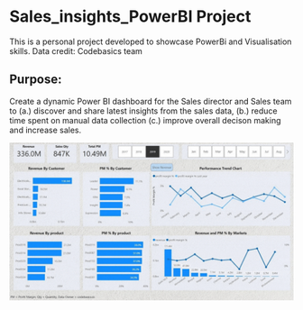 # Sales_insights_PowerBI Project
This is a personal project developed to showcase PowerBi and Visualisation skills. Data credit: Codebasics team 

## Purpose: 
Create a dynamic Power BI dashboard for the Sales director and Sales team to 
(a.) discover and share latest insights from the sales data, 
(b.) reduce time spent on manual data collection 
(c.) improve overall decison making and increase sales.

![](https://github.com/S-G-001/Sales_insights_PowerBI/blob/main/Dashboard_GIF.gif)
